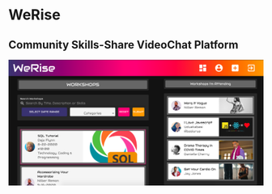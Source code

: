 # WeRise
## Community Skills-Share VideoChat Platform

![WeRise Dashboard](we-rise/src/styling/Assets/Media/WeRiseDashboard.png)

